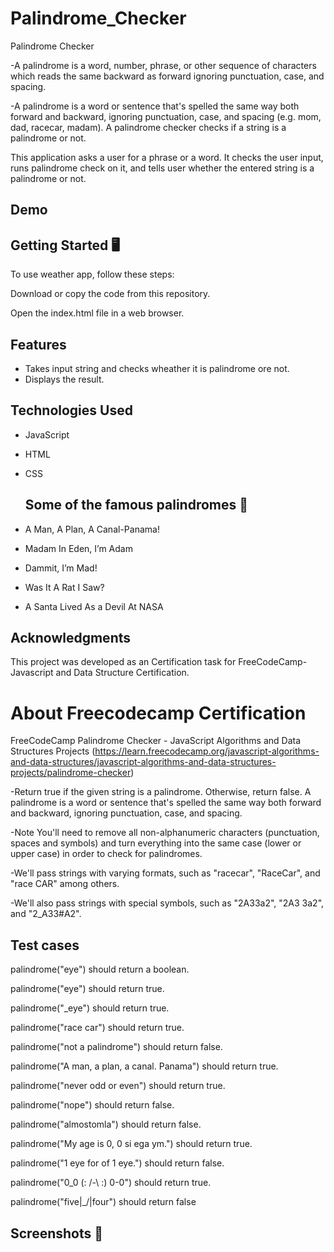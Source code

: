 # Palindrome_Checker
Palindrome Checker

-A palindrome is a word, number, phrase, or other sequence of characters which reads the same backward as forward ignoring punctuation, case, and spacing.

-A palindrome is a word or sentence that's spelled the same way both forward and backward, ignoring punctuation, case, and spacing (e.g. mom, dad, racecar, madam). A palindrome checker checks if a string is a palindrome or not.

This application asks a user for a phrase or a word. It checks the user input, runs palindrome check on it, and tells user whether the entered string is a palindrome or not.

## Demo


## Getting Started  🖥️
To use weather app, follow these steps:

Download or copy the code from this repository.

Open the index.html file in a web browser.


## Features
- Takes input string and checks wheather it is palindrome  ore not.
- Displays the result.


## Technologies Used
- JavaScript
- HTML
- CSS

  ## Some of the famous palindromes 🌟
 - A Man, A Plan, A Canal-Panama!
 -  Madam In Eden, I’m Adam
 -  Dammit, I’m Mad!
 -  Was It A Rat I Saw?
 -  A Santa Lived As a Devil At NASA






## Acknowledgments
This project was developed as an Certification task for FreeCodeCamp- Javascript and Data Structure Certification.













# About Freecodecamp Certification 
FreeCodeCamp Palindrome Checker - JavaScript Algorithms and Data Structures Projects (https://learn.freecodecamp.org/javascript-algorithms-and-data-structures/javascript-algorithms-and-data-structures-projects/palindrome-checker)

-Return true if the given string is a palindrome. Otherwise, return false. A palindrome is a word or sentence that's spelled the same way both forward and backward, ignoring punctuation, case, and spacing.

-Note You'll need to remove all non-alphanumeric characters (punctuation, spaces and symbols) and turn everything into the same case (lower or upper case) in order to check for palindromes.

-We'll pass strings with varying formats, such as "racecar", "RaceCar", and "race CAR" among others.

-We'll also pass strings with special symbols, such as "2A33a2", "2A3 3a2", and "2_A33#A2".

## Test cases
palindrome("eye") should return a boolean.

palindrome("eye") should return true.

palindrome("_eye") should return true.

palindrome("race car") should return true.

palindrome("not a palindrome") should return false.

palindrome("A man, a plan, a canal. Panama") should return true.

palindrome("never odd or even") should return true.

palindrome("nope") should return false.

palindrome("almostomla") should return false.

palindrome("My age is 0, 0 si ega ym.") should return true.

palindrome("1 eye for of 1 eye.") should return false.

palindrome("0_0 (: /-\ :) 0-0") should return true.

palindrome("five|\_/|four") should return false

## Screenshots 📸


